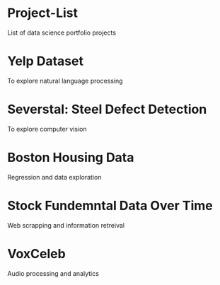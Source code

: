 # Project-List
List of data science portfolio projects

# Yelp Dataset
To explore natural language processing

# Severstal: Steel Defect Detection
To explore computer vision

# Boston Housing Data
Regression and data exploration

# Stock Fundemntal Data Over Time
Web scrapping and information retreival

# VoxCeleb
Audio processing and analytics
